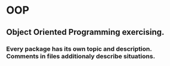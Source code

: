 # OOP


<h2>Object Oriented Programming exercising.</h2>
<h3>Every package has its own topic and description.<br>
Comments in files additionaly describe situations.
</h3>
